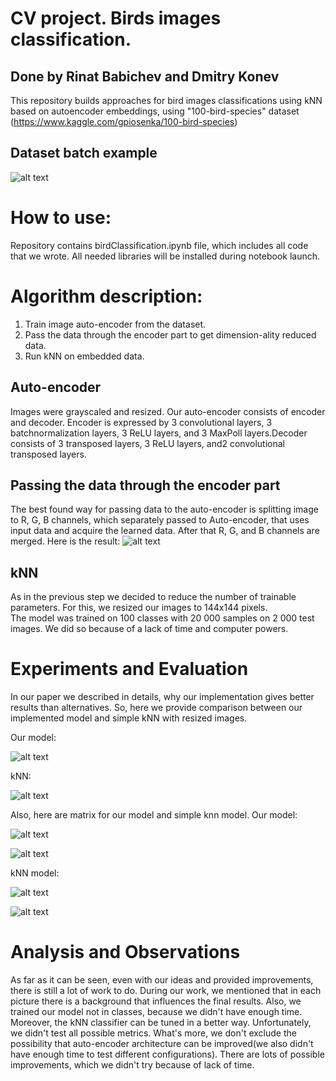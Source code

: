 # CV project. Birds images classification.
## Done by Rinat Babichev and Dmitry Konev

This repository builds approaches for bird images classifications using kNN based on autoencoder embeddings, using "100-bird-species" dataset (https://www.kaggle.com/gpiosenka/100-bird-species)

## Dataset batch example

![alt text](./resources/birds.png)

# How to use:
Repository contains birdClassification.ipynb file, which includes all code that we wrote.
All needed libraries will be installed during notebook launch. 

# Algorithm description:
1)  Train image auto-encoder from the dataset.
2)  Pass the data through the encoder part to get dimension-ality reduced data.
3)  Run kNN on embedded data.

## Auto-encoder
Images were grayscaled and resized.
Our  auto-encoder  consists  of  encoder  and  decoder. Encoder   is   expressed   by   3   convolutional   layers,   3   batchnormalization  layers,  3  ReLU  layers,  and  3  MaxPoll  layers.Decoder  consists of  3  transposed layers,  3  ReLU layers,  and2 convolutional transposed layers.

## Passing the data through the encoder part
The best found way for passing data to the auto-encoder is splitting image to R, G, B channels, which separately passed to Auto-encoder, that uses input data and acquire the learned data. After that R, G, and B channels are merged.
Here is the result:
![alt text](./resources/RGB.png)
## kNN
As in the previous step we decided to reduce the number of trainable parameters. For this, we resized our images to 144x144 pixels.   
The model was trained on 100 classes with 20 000 samples on 2 000 test images. We did so because of a lack of time and computer powers. 

# Experiments and Evaluation
In our paper we described in details, why our implementation gives better results than alternatives. So, here we provide comparison between our implemented model and simple kNN with resized images.

Our model:

![alt text](./resources/our_model.png)

kNN:

![alt text](./resources/knn_model.png)

Also, here are matrix for our model and simple knn model.
Our model:

![alt text](./resources/our_scores.png)

![alt text](./resources/our_matrix.png)

kNN model:

![alt text](./resources/scores.jpg)

![alt text](./resources/knn_matrix.jpg)

# Analysis and Observations
As far as it can be seen, even with our ideas and provided improvements, there is still a lot of work to do. During our work, we mentioned that in each picture there is a background that influences the final results. Also, we trained our model not in classes, because we didn't have enough time. Moreover, the kNN classifier can be tuned in a better way. Unfortunately, we didn't test all possible metrics. What's more, we don't exclude the possibility that auto-encoder architecture can be improved(we also didn't have enough time to test different configurations). There are lots of possible improvements, which we didn't try because of lack of time.
